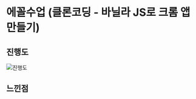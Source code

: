 # 에꼴수업 (클론코딩 - 바닐라 JS로 크롬 앱 만들기)


## 진행도
![진행도](https://github.com/yeong02/ecole/assets/70323506/d44a5558-f2e3-4ca5-8177-54bf3c922e09)

## 느낀점


